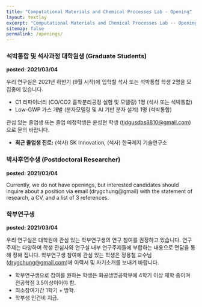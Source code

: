 ```yaml
---
title: "Computational Materials and Chemical Processes Lab - Opening"
layout: textlay
excerpt: "Computational Materials and Chemical Processes Lab -- Opening"
sitemap: false
permalink: /openings/
---
```

### **석박통합 및 석사과정 대학원생 (Graduate Students)**

**posted: 2021/03/04**

우리 연구실은 2021년 하반기 (9월 시작)에 입학할 석사 또는 석박통합 학생 2명을 모집중에 있습니다.
- C1 리파이너리 (CO/CO2 흡착분리공정 실험 및 모델링) 1명 (석사 또는 석박통합)
- Low-GWP 가스 개발 (분자모델링 및 AI 기반 분자 설계) 1명 (석박통합)

관심 있는 졸업생 또는 졸업 예정학생은 윤성현 학생 (tjdgusdbs8810@gmail.com) 으로 문의 바랍니다.

- **최근 졸업생 진로:** (석사) SK Innovation, (석사) 한국제지 기술연구소

### **박사후연수생 (Postdoctoral Researcher)**

**posted: 2021/03/04**

Currently, we do not have openings, but interested candidates should inquire about a position via email (drygchung@gmail) with the statement of research, a CV, and a list of 3 references.

### **학부연구생**

**posted: 2021/03/04**

우리 연구실은 대학원에 관심 있는 학부연구생의 연구 참여를 권장하고 있습니다. 연구 주제는 다양하며 학생 관심사와 연구실 내부 연구주제들에 부합하는 내용으로 면담을 통해 정해 집니다. 학부연구생 참여에 관심 있는 학생은 정용철 교수님 (drygchung@gmail.com)께 이력서 및 자기소개를 보내기 바랍니다.
- 학부연구생으로 참여를 원하는 학생은 화공생명공학부에 4학기 이상 재학 중이며 전공학점 3.5이상이어야 함.
- 최소참여기간 1학기 + 방학.
- 학부생 인건비 지급.
